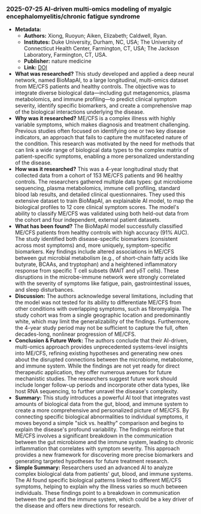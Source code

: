### 2025-07-25 AI-driven multi-omics modeling of myalgic encephalomyelitis/chronic fatigue syndrome

- **Metadata:**
    - **Authors:** Xiong, Ruoyun; Aiken, Elizabeth; Caldwell, Ryan.
    - **Institutes:** Duke University, Durham, NC, USA; The University of Connecticut Health Center, Farmington, CT, USA; The Jackson Laboratory, Farmington, CT, USA.
    - **Publisher:** nature medicine
    - **Link:** [DOI](https://doi.org/10.1038/s41591-025-03788-3)
- **What was researched?**
This study developed and applied a deep neural network, named BioMapAI, to a large longitudinal, multi-omics dataset from ME/CFS patients and healthy controls. The objective was to integrate diverse biological data—including gut metagenomics, plasma metabolomics, and immune profiling—to predict clinical symptom severity, identify specific biomarkers, and create a comprehensive map of the biological interactions underlying the disease.
- **Why was it researched?**
ME/CFS is a complex illness with highly variable symptoms, which makes diagnosis and treatment challenging. Previous studies often focused on identifying one or two key disease indicators, an approach that fails to capture the multifaceted nature of the condition. This research was motivated by the need for methods that can link a wide range of biological data types to the complex matrix of patient-specific symptoms, enabling a more personalized understanding of the disease.
- **How was it researched?**
This was a 4-year longitudinal study that collected data from a cohort of 153 ME/CFS patients and 96 healthy controls. The researchers gathered multiple data types: gut microbiome sequencing, plasma metabolomics, immune cell profiling, standard blood lab results, and detailed clinical questionnaires. They used this extensive dataset to train BioMapAI, an explainable AI model, to map the biological profiles to 12 core clinical symptom scores. The model's ability to classify ME/CFS was validated using both held-out data from the cohort and four independent, external patient datasets.
- **What has been found?**
The BioMapAI model successfully classified ME/CFS patients from healthy controls with high accuracy (91% AUC). The study identified both disease-specific biomarkers (consistent across most symptoms) and, more uniquely, symptom-specific biomarkers. Key findings include altered associations in ME/CFS between gut microbial metabolism (e.g., of short-chain fatty acids like butyrate, BCAAs, and tryptophan) and a heightened inflammatory response from specific T cell subsets (MAIT and $\gamma\delta$T cells). These disruptions in the microbe-immune network were strongly correlated with the severity of symptoms like fatigue, pain, gastrointestinal issues, and sleep disturbances.
- **Discussion:**
The authors acknowledge several limitations, including that the model was not tested for its ability to differentiate ME/CFS from other conditions with overlapping symptoms, such as fibromyalgia. The study cohort was from a single geographic location and predominantly white, which may limit the generalizability of the findings. Furthermore, the 4-year study period may not be sufficient to capture the full, often decades-long, nonlinear progression of ME/CFS.
- **Conclusion & Future Work:**
The authors conclude that their AI-driven, multi-omics approach provides unprecedented systems-level insights into ME/CFS, refining existing hypotheses and generating new ones about the disrupted connections between the microbiome, metabolome, and immune system. While the findings are not yet ready for direct therapeutic application, they offer numerous avenues for future mechanistic studies. The researchers suggest future work should include longer follow-up periods and incorporate other data types, like host RNA sequencing, to further unravel the disease's complexity.
- **Summary:**
This study introduces a powerful AI tool that integrates vast amounts of biological data from the gut, blood, and immune system to create a more comprehensive and personalized picture of ME/CFS. By connecting specific biological abnormalities to individual symptoms, it moves beyond a simple "sick vs. healthy" comparison and begins to explain the disease's profound variability. The findings reinforce that ME/CFS involves a significant breakdown in the communication between the gut microbiome and the immune system, leading to chronic inflammation that correlates with symptom severity. This approach provides a new framework for discovering more precise biomarkers and generating targeted hypotheses for future treatment research.
- **Simple Summary:**
Researchers used an advanced AI to analyze complex biological data from patients' gut, blood, and immune systems. The AI found specific biological patterns linked to different ME/CFS symptoms, helping to explain why the illness varies so much between individuals. These findings point to a breakdown in communication between the gut and the immune system, which could be a key driver of the disease and offers new directions for research.
